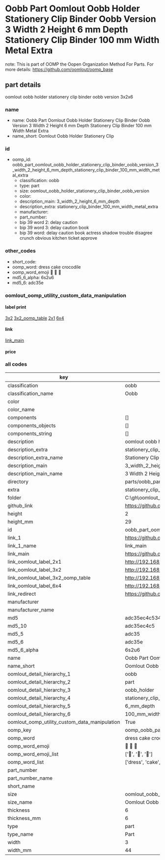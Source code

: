 # Oobb Part Oomlout Oobb Holder Stationery Clip Binder Oobb Version 3 Width 2 Height 6 mm Depth Stationery Clip Binder 100 mm Width Metal Extra  

note: This is part of OOMP the Oopen Organization Method For Parts. For more details: https://github.com/oomlout/oomp_base

##  part details
  



oomlout oobb holder stationery clip binder oobb version 3x2x6



### name
* name: Oobb Part Oomlout Oobb Holder Stationery Clip Binder Oobb Version 3 Width 2 Height 6 mm Depth Stationery Clip Binder 100 mm Width Metal Extra
* name_short: Oomlout Oobb Holder Stationery Clip
### id
* oomp_id: oobb_part_oomlout_oobb_holder_stationery_clip_binder_oobb_version_3_width_2_height_6_mm_depth_stationery_clip_binder_100_mm_width_metal_extra
  * classification: oobb
  * type: part
  * size: oomlout_oobb_holder_stationery_clip_binder_oobb_version
  * color: 
  * description_main: 3_width_2_height_6_mm_depth
  * description_extra: stationery_clip_binder_100_mm_width_metal_extra
  * manufacturer: 
  * part_number: 
  * bip 39 word 2: delay caution
  * bip 39 word 3: delay caution book
  * bip 39 word: delay caution book actress shadow trouble disagree crunch obvious kitchen ticket approve

### other_codes
* short_code: 
* oomp_word: dress cake crocodile
* oomp_word_emoji :dress: :cake: :crocodile:
* md5_6_alpha: 6s2u6
* md5_6: adc35e






### oomlout_oomp_utility_custom_data_manipulation
#### label print
[3x2](http://192.168.1.245:1112/?label=oomp%206s2u6)
[3x2_oomp_table](http://192.168.1.108:1112/?label=oomp%206s2u6)
[2x1](http://192.168.1.242:1112/?label=oomp%206s2u6)
[6x4](http://192.168.1.55:1112/?label=oomp%206s2u6)    

#### link

[link_main](https://github.com/oomlout/oomlout_oobb_version_4_generated_parts/tree/main/navigation_oomp/oobb/part/oomlout_oobb_holder_stationery_clip_binder_oobb_version/3_width_2_height_6_mm_depth/stationery_clip_binder_100_mm_width_metal_extra/part)                              

#### price







### all codes 
| key | value |  
| --- | --- |  
| classification | oobb |  
| classification_name | Oobb |  
| color |  |  
| color_name |  |  
| components | [] |  
| components_objects | [] |  
| components_string | [] |  
| description | oomlout oobb holder stationery clip binder oobb version 3x2x6 |  
| description_extra | stationery_clip_binder_100_mm_width_metal_extra |  
| description_extra_name | Stationery Clip Binder 100 mm Width Metal Extra |  
| description_main | 3_width_2_height_6_mm_depth |  
| description_main_name | 3 Width 2 Height 6 mm Depth |  
| directory | parts/oobb_part_oomlout_oobb_holder_stationery_clip_binder_oobb_version_3_width_2_height_6_mm_depth_stationery_clip_binder_100_mm_width_metal_extra |  
| extra | stationery_clip_binder_100_mm_width_metal |  
| folder | C:\gh\oomlout_oobb_version_4_generated_parts\parts\oobb_part_oomlout_oobb_holder_stationery_clip_binder_oobb_version_3_width_2_height_6_mm_depth_stationery_clip_binder_100_mm_width_metal_extra |  
| github_link | https://github.com/oomlout/oomlout_oomp_part_src/tree/main/parts/oobb_part_oomlout_oobb_holder_stationery_clip_binder_oobb_version_3_width_2_height_6_mm_depth_stationery_clip_binder_100_mm_width_metal_extra |  
| height | 2 |  
| height_mm | 29 |  
| id | oobb_part_oomlout_oobb_holder_stationery_clip_binder_oobb_version_3_width_2_height_6_mm_depth_stationery_clip_binder_100_mm_width_metal_extra |  
| link_1 | https://github.com/oomlout/oomlout_oobb_version_4_generated_parts/tree/main/navigation_oomp/oobb/part/oomlout_oobb_holder_stationery_clip_binder_oobb_version/3_width_2_height_6_mm_depth/stationery_clip_binder_100_mm_width_metal_extra/part |  
| link_1_name | link_main |  
| link_main | https://github.com/oomlout/oomlout_oobb_version_4_generated_parts/tree/main/navigation_oomp/oobb/part/oomlout_oobb_holder_stationery_clip_binder_oobb_version/3_width_2_height_6_mm_depth/stationery_clip_binder_100_mm_width_metal_extra/part |  
| link_oomlout_label_2x1 | http://192.168.1.242:1112/?label=oomp%206s2u6 |  
| link_oomlout_label_3x2 | http://192.168.1.245:1112/?label=oomp%206s2u6 |  
| link_oomlout_label_3x2_oomp_table | http://192.168.1.108:1112/?label=oomp%206s2u6 |  
| link_oomlout_label_6x4 | http://192.168.1.55:1112/?label=oomp%206s2u6 |  
| link_redirect | https://github.com/oomlout/oomlout_oobb_version_4_generated_parts/tree/main/parts/oobb_oomlout_oobb_holder_stationery_clip_binder_oobb_version_03_02_06_ex_stationery_clip_binder_100_mm_width_metal |  
| manufacturer |  |  
| manufacturer_name |  |  
| md5 | adc35ec4c534e7dba462602c330929cf |  
| md5_10 | adc35ec4c5 |  
| md5_5 | adc35 |  
| md5_6 | adc35e |  
| md5_6_alpha | 6s2u6 |  
| name | Oobb Part Oomlout Oobb Holder Stationery Clip Binder Oobb Version 3 Width 2 Height 6 mm Depth Stationery Clip Binder 100 mm Width Metal Extra |  
| name_short | Oomlout Oobb Holder Stationery Clip |  
| oomlout_detail_hierarchy_1 | oobb |  
| oomlout_detail_hierarchy_2 | part |  
| oomlout_detail_hierarchy_3 | oobb_holder |  
| oomlout_detail_hierarchy_4 | stationery_clip_binder_oobb_version |  
| oomlout_detail_hierarchy_5 | 6_mm_depth |  
| oomlout_detail_hierarchy_6 | 100_mm_width |  
| oomlout_oomp_utility_custom_data_manipulation | True |  
| oomp_key | oomp_oobb_part_oomlout_oobb_holder_stationery_clip_binder_oobb_version_3_width_2_height_6_mm_depth_stationery_clip_binder_100_mm_width_metal_extra |  
| oomp_word | dress cake crocodile |  
| oomp_word_emoji | :dress: :cake: :crocodile: |  
| oomp_word_emoji_list | [':dress:', ':cake:', ':crocodile:'] |  
| oomp_word_list | ['dress', 'cake', 'crocodile'] |  
| part_number |  |  
| part_number_name |  |  
| short_name |  |  
| size | oomlout_oobb_holder_stationery_clip_binder_oobb_version |  
| size_name | Oomlout Oobb Holder Stationery Clip Binder Oobb Version |  
| thickness | 6 |  
| thickness_mm | 6 |  
| type | part |  
| type_name | Part |  
| width | 3 |  
| width_mm | 44 |  
